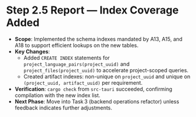 # Step 2.5 Report — Index Coverage Added

- **Scope**: Implemented the schema indexes mandated by A13, A15, and A18 to support efficient lookups on the new tables.
- **Key Changes**:
  - Added `CREATE INDEX` statements for `project_language_pairs(project_uuid)` and `project_files(project_uuid)` to accelerate project-scoped queries.
  - Created artifact indexes: non-unique on `project_uuid` and unique on `(project_uuid, artifact_uuid)` per requirement.
- **Verification**: `cargo check` from `src-tauri` succeeded, confirming compilation with the new index list.
- **Next Phase**: Move into Task 3 (backend operations refactor) unless feedback indicates further adjustments.
